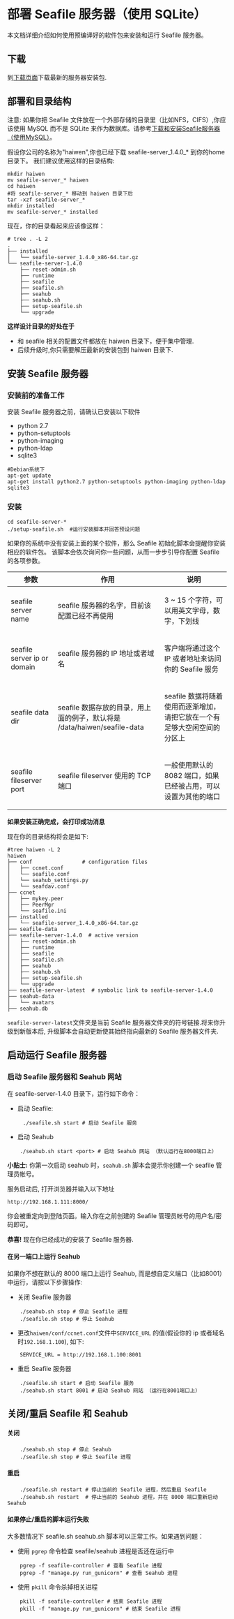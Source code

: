 # 部署 Seafile 服务器（使用 SQLite）

本文档详细介绍如何使用预编译好的软件包来安装和运行 Seafile 服务器。

下载
----

到[下载页面](http://www.seafile.com/download)下载最新的服务器安装包.


部署和目录结构
--------------

注意: 如果你把 Seafile 文件放在一个外部存储的目录里（比如NFS，CIFS）,你应该使用 MySQL 而不是 SQLite 来作为数据库。请参考[下载和安装Seafile服务器（使用MySQL）](using_mysql.md)。

假设你公司的名称为"haiwen",你也已经下载 seafile-server\_1.4.0\_\* 到你的home 目录下。 我们建议使用这样的目录结构:

    mkdir haiwen  
    mv seafile-server_* haiwen
    cd haiwen
    #将 seafile-server_* 移动到 haiwen 目录下后
    tar -xzf seafile-server_*
    mkdir installed
    mv seafile-server_* installed

现在，你的目录看起来应该像这样：

    # tree . -L 2
    .
    ├── installed
    │   └── seafile-server_1.4.0_x86-64.tar.gz
    └── seafile-server-1.4.0
        ├── reset-admin.sh
        ├── runtime
        ├── seafile
        ├── seafile.sh
        ├── seahub
        ├── seahub.sh
        ├── setup-seafile.sh
        └── upgrade

**这样设计目录的好处在于**

-   和 seafile 相关的配置文件都放在 haiwen 目录下，便于集中管理.
-   后续升级时,你只需要解压最新的安装包到 haiwen 目录下.


安装 Seafile 服务器
-------------------

### 安装前的准备工作

安装 Seafile 服务器之前，请确认已安装以下软件

- python 2.7
- python-setuptools
- python-imaging
- python-ldap
- sqlite3

<!-- -->

    #Debian系统下
    apt-get update
    apt-get install python2.7 python-setuptools python-imaging python-ldap sqlite3

### 安装

    cd seafile-server-*
    ./setup-seafile.sh  #运行安装脚本并回答预设问题

如果你的系统中没有安装上面的某个软件，那么 Seafile 初始化脚本会提醒你安装相应的软件包。 该脚本会依次询问你一些问题，从而一步步引导你配置 Seafile 的各项参数。

<table>
<tr>
<th>参数</th>
<th>作用</th>
<th>说明</th>
</tr>
<tbody>
<tr class="odd">
<td align="left"><p>seafile server name</p></td>
<td align="left"><p>seafile 服务器的名字，目前该配置已经不再使用</p></td>
<td align="left"><p>3 ~ 15 个字符，可以用英文字母，数字，下划线</p></td>
</tr>
<tr class="even">
<td align="left"><p>seafile server ip or domain</p></td>
<td align="left"><p>seafile 服务器的 IP 地址或者域名</p></td>
<td align="left"><p>客户端将通过这个 IP 或者地址来访问你的 Seafile 服务</p></td>
</tr>
<tr class="even">
<td align="left"><p>seafile data dir</p></td>
<td align="left"><p>seafile 数据存放的目录，用上面的例子，默认将是 /data/haiwen/seafile-data</p></td>
<td align="left"><p>seafile 数据将随着使用而逐渐增加，请把它放在一个有足够大空闲空间的分区上</p></td>
</tr>
<tr class="even">
<td align="left"><p>seafile fileserver port</p></td>
<td align="left"><p>seafile fileserver 使用的 TCP 端口</p></td>
<td align="left"><p>一般使用默认的 8082 端口，如果已经被占用，可以设置为其他的端口</p></td>
</tr>
<tr class="odd">
</tr>
</tbody>
</table>

**如果安装正确完成，会打印成功消息**

现在你的目录结构将会是如下:

    #tree haiwen -L 2
    haiwen
    ├── conf                # configuration files
    │   ├── ccnet.conf
    │   └── seafile.conf
    │   └── seahub_settings.py
    │   └── seafdav.conf
    ├── ccnet
    │   ├── mykey.peer
    │   ├── PeerMgr
    │   └── seafile.ini
    ├── installed
    │   └── seafile-server_1.4.0_x86-64.tar.gz
    ├── seafile-data        
    ├── seafile-server-1.4.0  # active version 
    │   ├── reset-admin.sh
    │   ├── runtime
    │   ├── seafile
    │   ├── seafile.sh
    │   ├── seahub
    │   ├── seahub.sh
    │   ├── setup-seafile.sh
    │   └── upgrade
    ├── seafile-server-latest  # symbolic link to seafile-server-1.4.0
    ├── seahub-data
    │   └── avatars
    ├── seahub.db

`seafile-server-latest`文件夹是当前 Seafile 服务器文件夹的符号链接.将来你升级到新版本后, 升级脚本会自动更新使其始终指向最新的 Seafile 服务器文件夹.

启动运行 Seafile 服务器
-----------------------

### 启动 Seafile 服务器和 Seahub 网站

在 seafile-server-1.4.0 目录下，运行如下命令：

- 启动 Seafile:
```
     ./seafile.sh start # 启动 Seafile 服务
```

- 启动 Seahub
```
    ./seahub.sh start <port> # 启动 Seahub 网站 （默认运行在8000端口上）
```

**小贴士:** 你第一次启动 seahub 时，`seahub.sh` 脚本会提示你创建一个 seafile 管理员帐号。

服务启动后, 打开浏览器并输入以下地址

    http://192.168.1.111:8000/

你会被重定向到登陆页面。输入你在之前创建的 Seafile 管理员帐号的用户名/密码即可。

**恭喜!** 现在你已经成功的安装了 Seafile 服务器.

#### 在另一端口上运行 Seahub

如果你不想在默认的 8000 端口上运行 Seahub, 而是想自定义端口（比如8001）中运行，请按以下步骤操作:

- 关闭 Seafile 服务器
```
    ./seahub.sh stop # 停止 Seafile 进程
    ./seafile.sh stop # 停止 Seahub
```

- 更改`haiwen/conf/ccnet.conf`文件中`SERVICE_URL` 的值(假设你的 ip 或者域名时`192.168.1.100`), 如下:
```
    SERVICE_URL = http://192.168.1.100:8001
```

- 重启 Seafile 服务器
```
    ./seafile.sh start # 启动 Seafile 服务
    ./seahub.sh start 8001 # 启动 Seahub 网站 （运行在8001端口上）
```

关闭/重启 Seafile 和 Seahub
---------------------------

#### 关闭

```
    ./seahub.sh stop # 停止 Seahub
    ./seafile.sh stop # 停止 Seafile 进程
```

#### 重启

```
    ./seafile.sh restart # 停止当前的 Seafile 进程，然后重启 Seafile
    ./seahub.sh restart  # 停止当前的 Seahub 进程，并在 8000 端口重新启动 Seahub
```

#### 如果停止/重启的脚本运行失败

大多数情况下 seafile.sh seahub.sh 脚本可以正常工作。如果遇到问题：

- 使用 `pgrep` 命令检查 seafile/seahub 进程是否还在运行中
```
    pgrep -f seafile-controller # 查看 Seafile 进程
    pgrep -f "manage.py run_gunicorn" # 查看 Seahub 进程
```

-   使用 `pkill` 命令杀掉相关进程
```
    pkill -f seafile-controller # 结束 Seafile 进程
    pkill -f "manage.py run_gunicorn" # 结束 Seafile 进程
```

